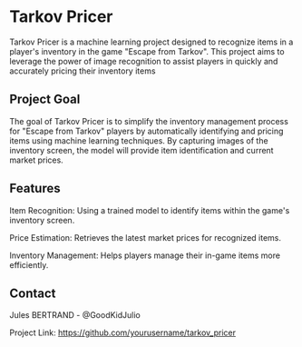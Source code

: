 # Tarkov Pricer

Tarkov Pricer is a machine learning project designed to recognize items in a player's inventory in the game "Escape from Tarkov". This project aims to leverage the power of image recognition to assist players in quickly and accurately pricing their inventory items

## Project Goal

The goal of Tarkov Pricer is to simplify the inventory management process for "Escape from Tarkov" players by automatically identifying and pricing items using machine learning techniques. By capturing images of the inventory screen, the model will provide item identification and current market prices.

## Features

Item Recognition: Using a trained model to identify items within the game's inventory screen.

Price Estimation: Retrieves the latest market prices for recognized items.

Inventory Management: Helps players manage their in-game items more efficiently.

## Contact

Jules BERTRAND - @GoodKidJulio

Project Link: https://github.com/yourusername/tarkov_pricer
